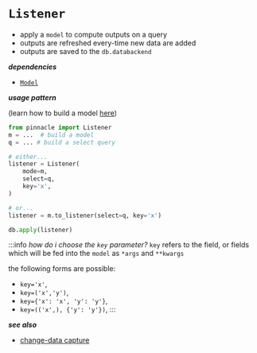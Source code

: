 # `Listener`

- apply a `model` to compute outputs on a query
- outputs are refreshed every-time new data are added
- outputs are saved to the `db.databackend`

***dependencies***

- [`Model`](./model.md)

***usage pattern***

(learn how to build a model [here](model))

```python
from pinnacle import Listener
m = ...  # build a model
q = ... # build a select query

# either...
listener = Listener(
    mode=m,
    select=q,
    key='x',
)

# or...
listener = m.to_listener(select=q, key='x')

db.apply(listener)
```

:::info
*how do i choose the `key` parameter?*
`key` refers to the field, or fields which 
will be fed into the `model` as `*args` and `**kwargs`

the following forms are possible:
- `key='x'`, 
- `key=('x','y')`, 
- `key={'x': 'x', 'y': 'y'}`, 
- `key=(('x',), {'y': 'y'})`,
:::

***see also***

- [change-data capture](../cluster_mode/change_data_capture)